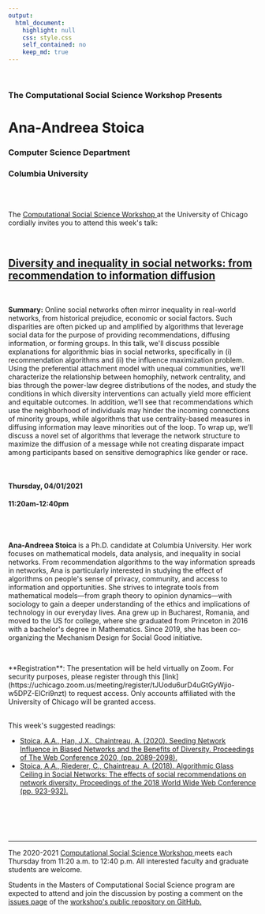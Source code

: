 ```yaml
---
output:
  html_document:
    highlight: null
    css: style.css
    self_contained: no
    keep_md: true
---
```






<br>

<h3 class=pfblock-header> The Computational Social Science Workshop Presents </h3>

<h1 class=pfblock-header3> Ana-Andreea Stoica</h1>
<h3 class=pfblock-header3> Computer Science Department </h3>
<h3 class=pfblock-header3> Columbia University </h3>

<br><br>



<p class=pfblock-header3>The <a href="https://macss.uchicago.edu/content/computation-workshop"> Computational Social Science Workshop </a> at the University of Chicago cordially invites you to attend this week's talk:</p>



<br>

<div class=pfblock-header3>
<h2 class=pfblock-header>
  <a href=https://github.com/uchicago-computation-workshop/Spring2021/tree/master/04-01_Stoica> Diversity and inequality in social networks: from recommendation to information diffusion </a>
</h2>

<br>
</div>



<p class=footertext2>

**Summary:** Online social networks often mirror inequality in real-world networks, from historical prejudice, economic or social factors. Such disparities are often picked up and amplified by algorithms that leverage social data for the purpose of providing recommendations, diffusing information, or forming groups. In this talk, we'll discuss possible explanations for algorithmic bias in social networks, specifically in (i) recommendation algorithms and (ii) the influence maximization problem. Using the preferential attachment model with unequal communities, we'll characterize the relationship between homophily, network centrality, and bias through the power-law degree distributions of the nodes, and study the conditions in which diversity interventions can actually yield more efficient and equitable outcomes. In addition, we’ll see that recommendations which use the neighborhood of individuals may hinder the incoming connections of minority groups, while algorithms that use centrality-based measures in diffusing information may leave minorities out of the loop. To wrap up, we’ll discuss a novel set of algorithms that leverage the network structure to maximize the diffusion of a message while not creating disparate impact among participants based on sensitive demographics like gender or race.

</p>

<br>

<h4 class=pfblock-header3> Thursday, 04/01/2021 </h4>
<h4 class=pfblock-header3> 11:20am-12:40pm </h4>

<br><br>

<p class=footertext2>

**Ana-Andreea Stoica** is a Ph.D. candidate at Columbia University. Her work focuses on mathematical models, data analysis, and inequality in social networks. From recommendation algorithms to the way information spreads in networks, Ana is particularly interested in studying the effect of algorithms on people's sense of privacy, community, and access to information and opportunities. She strives to integrate tools from mathematical models—from graph theory to opinion dynamics—with sociology to gain a deeper understanding of the ethics and implications of technology in our everyday lives. Ana grew up in Bucharest, Romania, and moved to the US for college, where she graduated from Princeton in 2016 with a bachelor's degree in Mathematics. Since 2019, she has been co-organizing the Mechanism Design for Social Good initiative.
</p>

<br>

<p class=footertext2>
**Registration**: The presentation will be held virtually on Zoom. For security purposes, please register through this [link](https://uchicago.zoom.us/meeting/register/tJUodu6urD4uGtGyWjio-w5DPZ-ElCri9nzt) to request access. Only accounts affiliated with the University of Chicago will be granted access.
</p>

<br>
This week's suggested readings:

- [Stoica, A.A., Han, J.X., Chaintreau, A. (2020). Seeding Network Influence in Biased Networks and the Benefits of Diversity. Proceedings of The Web Conference 2020, (pp. 2089-2098).](https://github.com/uchicago-computation-workshop/Spring2021/blob/master/04-01_Stoica/socialinfluence.pdf)
- [Stoica, A.A., Riederer, C., Chaintreau, A. (2018). Algorithmic Glass Ceiling in Social Networks: The effects of social recommendations on network diversity. Proceedings of the 2018 World Wide Web Conference (pp. 923-932).](https://github.com/uchicago-computation-workshop/Spring2021/blob/master/04-01_Stoica/recommendationglassceiling.pdf)

<br>

<br><br>

---

<p class=footertext> The 2020-2021 <a href="https://macss.uchicago.edu/content/computation-workshop"> Computational Social Science Workshop </a> meets each Thursday from 11:20 a.m. to 12:40 p.m. All interested faculty and graduate students are welcome.</p>



<p class=footertext>Students in the Masters of Computational Social Science program are expected to attend and join the discussion by posting a comment on the <a href=https://github.com/uchicago-computation-workshop/Spring2021/issues/1>issues page</a> of the <a href=https://github.com/uchicago-computation-workshop/Spring2021/tree/master/04-01_Stoica>workshop's public repository on GitHub.</a></p>

